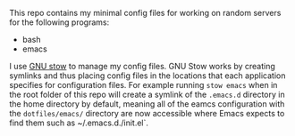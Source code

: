 This repo contains my minimal config files for working on random servers for the following programs:
- bash
- emacs

I use [GNU stow](https://www.gnu.org/software/stow/) to manage my config files. GNU Stow works by creating symlinks and thus placing config files in the locations that each application specifies for configuration files. For example running `stow emacs` when in the root folder of this repo will create a symlink of the `.emacs.d` directory in the home directory by default, meaning all of the eamcs configuration with the `dotfiles/emacs/` directory are now accessible where Emacs expects to find them such as ~/.emacs.d./init.el`.
